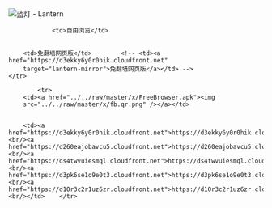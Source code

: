 

<img src="../../raw/master/x/8e0a2b81.c82003be.LanternYellow2.png" alt="蓝灯 - Lantern"/>
<table>
    <tr>
                
                <td>自由浏览</td>
        
        
        <td>免翻墙网页版</td>        <!-- <td><a href="https://d3ekky6y0r0hik.cloudfront.net"
        target="lantern-mirror">免翻墙网页版</a></td> -->
    </tr>
    
            <tr>
        <td><a href="../../raw/master/x/FreeBrowser.apk"><img
        src="../../raw/master/x/fb.qr.png" /></a></td>

        
        <td><a href="https://d3ekky6y0r0hik.cloudfront.net">https://d3ekky6y0r0hik.cloudfront.net</a><br/><a href="https://d260eajobavcu5.cloudfront.net">https://d260eajobavcu5.cloudfront.net</a><br/><a href="https://ds4twvuiesmql.cloudfront.net">https://ds4twvuiesmql.cloudfront.net</a><br/><a href="https://d3pk6se1o9e0t3.cloudfront.net">https://d3pk6se1o9e0t3.cloudfront.net</a><br/><a href="https://d10r3c2r1uz6zr.cloudfront.net">https://d10r3c2r1uz6zr.cloudfront.net</a><br/></td>    </tr>
</table>
